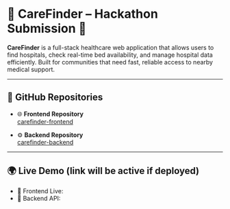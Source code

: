 # 🏥 CareFinder – Hackathon Submission 🚀

**CareFinder** is a full-stack healthcare web application that allows users to find hospitals, check real-time bed availability, and manage hospital data efficiently.
Built for communities that need fast, reliable access to nearby medical support.

---

## 🔗 GitHub Repositories

- 🌐 **Frontend Repository**  
  [carefinder-frontend](https://github.com/Ashi-Verma1758/carefinder-frontend)

- ⚙️ **Backend Repository**  
  [carefinder-backend](https://github.com/Ashi-Verma1758/carefinder:-backend)

---

## 🌍 Live Demo (link will be active if deployed)

- 🔗 Frontend Live: 
- 🔗 Backend API: 


